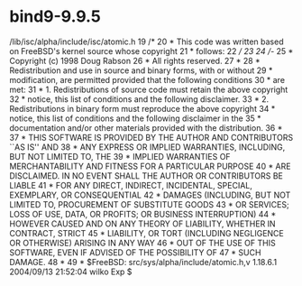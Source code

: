 # bind9-9.9.5
/lib/isc/alpha/include/isc/atomic.h 
19 /*
 20  * This code was written based on FreeBSD's kernel source whose copyright
 21  * follows:
 22  */
 23 
 24 /*-
 25  * Copyright (c) 1998 Doug Rabson
 26  * All rights reserved.
 27  *
 28  * Redistribution and use in source and binary forms, with or without
 29  * modification, are permitted provided that the following conditions
 30  * are met:
 31  * 1. Redistributions of source code must retain the above copyright
 32  *    notice, this list of conditions and the following disclaimer.
 33  * 2. Redistributions in binary form must reproduce the above copyright
 34  *    notice, this list of conditions and the following disclaimer in the
 35  *    documentation and/or other materials provided with the distribution.
 36  *
 37  * THIS SOFTWARE IS PROVIDED BY THE AUTHOR AND CONTRIBUTORS ``AS IS'' AND
 38  * ANY EXPRESS OR IMPLIED WARRANTIES, INCLUDING, BUT NOT LIMITED TO, THE
 39  * IMPLIED WARRANTIES OF MERCHANTABILITY AND FITNESS FOR A PARTICULAR PURPOSE
 40  * ARE DISCLAIMED.  IN NO EVENT SHALL THE AUTHOR OR CONTRIBUTORS BE LIABLE
 41  * FOR ANY DIRECT, INDIRECT, INCIDENTAL, SPECIAL, EXEMPLARY, OR CONSEQUENTIAL
 42  * DAMAGES (INCLUDING, BUT NOT LIMITED TO, PROCUREMENT OF SUBSTITUTE GOODS
 43  * OR SERVICES; LOSS OF USE, DATA, OR PROFITS; OR BUSINESS INTERRUPTION)
 44  * HOWEVER CAUSED AND ON ANY THEORY OF LIABILITY, WHETHER IN CONTRACT, STRICT
 45  * LIABILITY, OR TORT (INCLUDING NEGLIGENCE OR OTHERWISE) ARISING IN ANY WAY
 46  * OUT OF THE USE OF THIS SOFTWARE, EVEN IF ADVISED OF THE POSSIBILITY OF
 47  * SUCH DAMAGE.
 48  *
 49  * $FreeBSD: src/sys/alpha/include/atomic.h,v 1.18.6.1 2004/09/13 21:52:04 wilko Exp $

